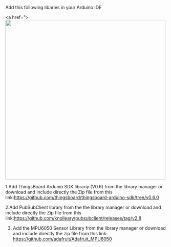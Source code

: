 Add this following libaries in your Arduino IDE

<a href="><img src="assets/Install-Adafruit-MPU6050-library-Arduino-IDE?raw=true" width="500px"></a>

1.Add ThingsBoard Ardunio SDK librariy (V0.6) from the library manager or download and include directly the Zip file from this 
link:https://github.com/thingsboard/thingsboard-arduino-sdk/tree/v0.6.0

2.Add PubSubClient library from the the library manager or download and include directly the Zip file from this link:https://github.com/knolleary/pubsubclient/releases/tag/v2.8

3. Add the MPU6050 Sensor Library from the library manager or download and include directly the zip file from this link:
https://github.com/adafruit/Adafruit_MPU6050